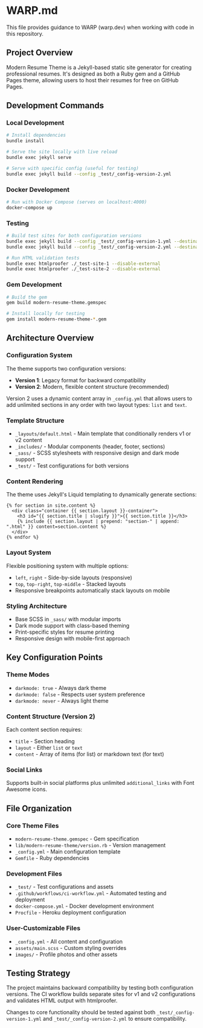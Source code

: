 # WARP.md

This file provides guidance to WARP (warp.dev) when working with code in this repository.

## Project Overview

Modern Resume Theme is a Jekyll-based static site generator for creating professional resumes. It's designed as both a Ruby gem and a GitHub Pages theme, allowing users to host their resumes for free on GitHub Pages.

## Development Commands

### Local Development
```bash
# Install dependencies
bundle install

# Serve the site locally with live reload
bundle exec jekyll serve

# Serve with specific config (useful for testing)
bundle exec jekyll build --config _test/_config-version-2.yml
```

### Docker Development
```bash
# Run with Docker Compose (serves on localhost:4000)
docker-compose up
```

### Testing
```bash
# Build test sites for both configuration versions
bundle exec jekyll build --config _test/_config-version-1.yml --destination ./_test-site-1
bundle exec jekyll build --config _test/_config-version-2.yml --destination ./_test-site-2

# Run HTML validation tests
bundle exec htmlproofer ./_test-site-1 --disable-external
bundle exec htmlproofer ./_test-site-2 --disable-external
```

### Gem Development
```bash
# Build the gem
gem build modern-resume-theme.gemspec

# Install locally for testing
gem install modern-resume-theme-*.gem
```

## Architecture Overview

### Configuration System
The theme supports two configuration versions:
- **Version 1**: Legacy format for backward compatibility
- **Version 2**: Modern, flexible content structure (recommended)

Version 2 uses a dynamic content array in `_config.yml` that allows users to add unlimited sections in any order with two layout types: `list` and `text`.

### Template Structure
- `_layouts/default.html` - Main template that conditionally renders v1 or v2 content
- `_includes/` - Modular components (header, footer, sections)
- `_sass/` - SCSS stylesheets with responsive design and dark mode support
- `_test/` - Test configurations for both versions

### Content Rendering
The theme uses Jekyll's Liquid templating to dynamically generate sections:
```liquid
{% for section in site.content %}
  <div class="container {{ section.layout }}-container">
    <h3 id="{{ section.title | slugify }}">{{ section.title }}</h3>
    {% include {{ section.layout | prepend: "section-" | append: ".html" }} content=section.content %}
  </div>
{% endfor %}
```

### Layout System
Flexible positioning system with multiple options:
- `left`, `right` - Side-by-side layouts (responsive)
- `top`, `top-right`, `top-middle` - Stacked layouts
- Responsive breakpoints automatically stack layouts on mobile

### Styling Architecture
- Base SCSS in `_sass/` with modular imports
- Dark mode support with class-based theming
- Print-specific styles for resume printing
- Responsive design with mobile-first approach

## Key Configuration Points

### Theme Modes
- `darkmode: true` - Always dark theme
- `darkmode: false` - Respects user system preference
- `darkmode: never` - Always light theme

### Content Structure (Version 2)
Each content section requires:
- `title` - Section heading
- `layout` - Either `list` or `text`
- `content` - Array of items (for list) or markdown text (for text)

### Social Links
Supports built-in social platforms plus unlimited `additional_links` with Font Awesome icons.

## File Organization

### Core Theme Files
- `modern-resume-theme.gemspec` - Gem specification
- `lib/modern-resume-theme/version.rb` - Version management
- `_config.yml` - Main configuration template
- `Gemfile` - Ruby dependencies

### Development Files
- `_test/` - Test configurations and assets
- `.github/workflows/ci-workflow.yml` - Automated testing and deployment
- `docker-compose.yml` - Docker development environment
- `Procfile` - Heroku deployment configuration

### User-Customizable Files
- `_config.yml` - All content and configuration
- `assets/main.scss` - Custom styling overrides
- `images/` - Profile photos and other assets

## Testing Strategy

The project maintains backward compatibility by testing both configuration versions. The CI workflow builds separate sites for v1 and v2 configurations and validates HTML output with htmlproofer.

Changes to core functionality should be tested against both `_test/_config-version-1.yml` and `_test/_config-version-2.yml` to ensure compatibility.

